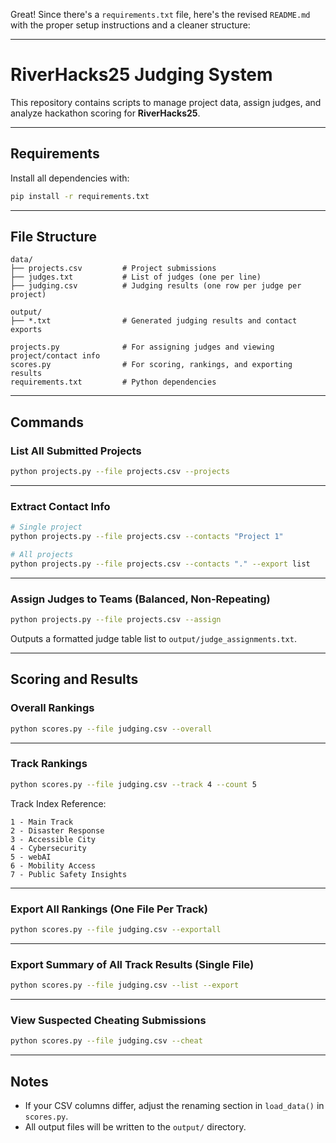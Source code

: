 Great! Since there's a `requirements.txt` file, here's the revised `README.md` with the proper setup instructions and a cleaner structure:

---

# RiverHacks25 Judging System

This repository contains scripts to manage project data, assign judges, and analyze hackathon scoring for **RiverHacks25**.

---

## Requirements

Install all dependencies with:

```bash
pip install -r requirements.txt
```

---

## File Structure

```
data/
├── projects.csv         # Project submissions
├── judges.txt           # List of judges (one per line)
├── judging.csv          # Judging results (one row per judge per project)

output/
├── *.txt                # Generated judging results and contact exports

projects.py              # For assigning judges and viewing project/contact info
scores.py                # For scoring, rankings, and exporting results
requirements.txt         # Python dependencies
```

---

## Commands

### List All Submitted Projects

```bash
python projects.py --file projects.csv --projects
```

---

### Extract Contact Info

```bash
# Single project
python projects.py --file projects.csv --contacts "Project 1"

# All projects
python projects.py --file projects.csv --contacts "." --export list
```

---

### Assign Judges to Teams (Balanced, Non-Repeating)

```bash
python projects.py --file projects.csv --assign
```

Outputs a formatted judge table list to `output/judge_assignments.txt`.

---

## Scoring and Results

### Overall Rankings

```bash
python scores.py --file judging.csv --overall
```

---

### Track Rankings

```bash
python scores.py --file judging.csv --track 4 --count 5
```

Track Index Reference:
```
1 - Main Track
2 - Disaster Response
3 - Accessible City
4 - Cybersecurity
5 - webAI
6 - Mobility Access
7 - Public Safety Insights
```

---

### Export All Rankings (One File Per Track)

```bash
python scores.py --file judging.csv --exportall
```

---

### Export Summary of All Track Results (Single File)

```bash
python scores.py --file judging.csv --list --export
```

---

### View Suspected Cheating Submissions

```bash
python scores.py --file judging.csv --cheat
```

---

## Notes

- If your CSV columns differ, adjust the renaming section in `load_data()` in `scores.py`.
- All output files will be written to the `output/` directory.
